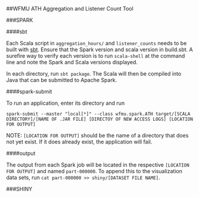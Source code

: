 ##WFMU ATH Aggregation and Listener Count Tool

###SPARK

####sbt

Each Scala script in `aggregation_hours/` and `listener_counts` needs to be built with [sbt](http://www.scala-sbt.org/). Ensure that the Spark version and scala version in build.sbt. A surefire way to verify each version is to run `scala-shell` at the command line and note the Spark and Scala versions displayed. 

In each directory, run `sbt package`. The Scala will then be compiled into Java that can be submitted to Apache Spark.

####spark-submit

To run an application, enter its directory and run 

`spark-submit --master "local[*]" --class wfmu.spark.ATH target/[SCALA DIRECTORY]/[NAME OF .JAR FILE] [DIRECTOY OF NEW ACCESS LOGS] [LOCATION FOR OUTPUT]`

NOTE: `[LOCATION FOR OUTPUT]` should be the name of a directory that does not yet exist. If it does already exist, the application will fail.

####output

The output from each Spark job will be located in the respective `[LOCATION FOR OUTPUT]` and named `part-000000`. To append this to the visualization data sets, run `cat part-000000 >> shiny/[DATASET FILE NAME]`.

###SHINY

